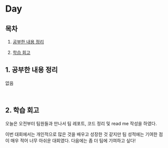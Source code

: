 <!--
구조
*
    *
        * <br>
            &nbsp; - &nbsp; <br>
                &nbsp;&nbsp;&nbsp;&nbsp; ‣ &nbsp; <br>
                    &nbsp;&nbsp;&nbsp;&nbsp;&nbsp;&nbsp;&nbsp;&nbsp; * &nbsp; <br>
-->

# Day 

## 목차 

1. [공부한 내용 정리](#1-공부한-내용-정리)

2. [학습 회고](#2-학습-회고)

## 1. 공부한 내용 정리

없음

<br>


## 2. 학습 회고

오늘은 오전부터 팀원들과 만나서 팀 레포트, 코드 정리 및 read me 작성을 하였다.

이번 대회에서는 개인적으로 많은 것을 배우고 성장한 것 같지만 팀 성적에는 기여한 점이 매우 적어 너무 아쉬운 대회였다. 다음에는 좀 더 팀에 기여하고 싶다!

<br>